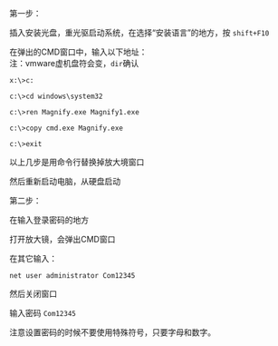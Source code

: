 第一步：

插入安装光盘，重光驱启动系统，在选择“安装语言”的地方，按 `shift+F10`

在弹出的CMD窗口中，输入以下地址：  
注：vmware虚机盘符会变，`dir`确认

	x:\>c:

	c:\>cd windows\system32

	c:\>ren Magnify.exe Magnify1.exe

	c:\>copy cmd.exe Magnify.exe

	c:\>exit

以上几步是用命令行替换掉放大境窗口

然后重新启动电脑，从硬盘启动

第二步：

在输入登录密码的地方

打开放大镜，会弹出CMD窗口

在其它输入：

	net user administrator Com12345  

然后关闭窗口

输入密码	 `Com12345`

注意设置密码的时候不要使用特殊符号，只要字母和数字。